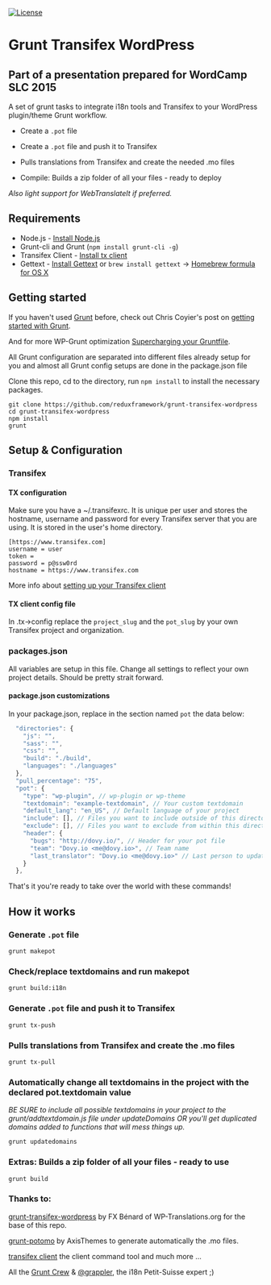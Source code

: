 [![License](https://img.shields.io/badge/license-GPL--3.0%2B-red.svg?style=flat-square)](http://www.gnu.org/licenses/gpl-2.0.html)
# Grunt Transifex WordPress #
## Part of a presentation prepared for WordCamp SLC 2015 ##

A set of grunt tasks to integrate i18n tools and Transifex to your WordPress plugin/theme Grunt workflow.

* Create a `.pot` file

* Create a `.pot` file and push it to Transifex

* Pulls translations from Transifex and create the needed .mo files

* Compile: Builds a zip folder of all your files - ready to deploy

*Also light support for WebTranslateIt if preferred.*

## Requirements

* Node.js - [Install Node.js](https://github.com/joyent/node/wiki/Installing-Node.js-via-package-manager)
* Grunt-cli and Grunt (`npm install grunt-cli -g`)
* Transifex Client - [Install tx client](http://docs.transifex.com/developer/client/setup)
* Gettext - [Install Gettext](https://www.gnu.org/software/gettext/) or `brew install gettext` -> [Homebrew formula for OS X](http://brewformulas.org/Gettext)

## Getting started
If you haven't used [Grunt](http://gruntjs.com/) before, check out Chris Coyier's post on [getting started with Grunt](http://24ways.org/2013/grunt-is-not-weird-and-hard/).

And for more WP-Grunt optimization [Supercharging your Gruntfile](http://www.html5rocks.com/en/tutorials/tooling/supercharging-your-gruntfile/).

All Grunt configuration are separated into different files already setup for you and almost all Grunt config setups are done in the package.json file

Clone this repo, cd to the directory, run `npm install` to install the necessary packages.

```
git clone https://github.com/reduxframework/grunt-transifex-wordpress
cd grunt-transifex-wordpress
npm install
grunt
```

## Setup & Configuration

### Transifex

#### TX configuration

Make sure you have a ~/.transifexrc.
It is unique per user and stores the hostname, username and password for every Transifex server that you are using. It is stored in the user's home directory.

```
[https://www.transifex.com]
username = user
token =
password = p@ssw0rd
hostname = https://www.transifex.com
```

More info about [setting up your Transifex client](http://docs.transifex.com/developer/client/config#transifexrc)

#### TX client config file

In .tx->config replace the `project_slug` and the `pot_slug` by your own Transifex project and organization.

### packages.json

All variables are setup in this file. Change all settings to reflect your own project details. Should be pretty strait forward.

#### package.json customizations

In your package.json, replace in the section named `pot` the data below:

```js
  "directories": {
    "js": "",
    "sass": "",
    "css": "",
    "build": "./build",
    "languages": "./languages"
  },
  "pull_percentage": "75",
  "pot": {
    "type": "wp-plugin", // wp-plugin or wp-theme
    "textdomain": "example-textdomain", // Your custom textdomain
    "default_lang": "en_US", // Default language of your project
    "include": [], // Files you want to include outside of this directory
    "exclude": [], // Files you want to exclude from within this directory
    "header": {
      "bugs": "http://dovy.io/", // Header for your pot file
      "team": "Dovy.io <me@dovy.io>", // Team name
      "last_translator": "Dovy.io <me@dovy.io>" // Last person to update the pot
    }
  },
```

That's it you're ready to take over the world with these commands!

## How it works

### Generate `.pot` file

`grunt makepot`

### Check/replace textdomains and run makepot

`grunt build:i18n`

### Generate `.pot` file and push it to Transifex

`grunt tx-push`

### Pulls translations from Transifex and create the .mo files

`grunt tx-pull`

### Automatically change all textdomains in the project with the declared pot.textdomain value
*BE SURE to include all possible textdomains in your project to the grunt/addtextdomain.js file under updateDomains OR you'll get duplicated domains added to functions that will mess things up.*

`grunt updatedomains`

### Extras: Builds a zip folder of all your files - ready to use

`grunt build`

### Thanks to:


[grunt-transifex-wordpress](https://github.com/WP-Translations/grunt-transifex-wordpress) by FX Bénard of WP-Translations.org for the base of this repo.

[grunt-potomo](https://github.com/axisthemes/grunt-potomo) by AxisThemes to generate automatically the .mo files.

[transifex client](https://github.com/transifex/transifex-client) the client command tool and much more ...

All the [Grunt Crew](https://github.com/gruntjs/) & [@grappler](https://github.com/grappler), the i18n Petit-Suisse expert ;)
